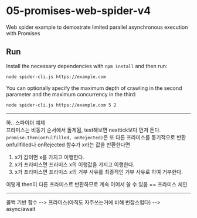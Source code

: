 # 05-promises-web-spider-v4

Web spider example to demostrate limited parallel asynchronous execution with Promises

## Run

Install the necessary dependencies with `npm install` and then run:

```bash
node spider-cli.js https://example.com
```

You can optionally specify the maximum depth of crawling in the second parameter and the maximum concurrency in the third:

```bash
node spider-cli.js https://example.com 5 2
```
----
하.. 스파이더 예제  
프라미스는 비동기 순서에서 돌게됨, test해보면 nexttick보다 먼저 돈다.  
`promise.then(onFulfilled, onRejected)`은 또 다른 프라미스를 동기적으로 반환  
onfullfilled나 onRejected 함수가 x라는 값을 반환한다면  
1. x가 값이면 x를 가지고 이행한다.
2. x가 프라미스면 프라미스 x의 이행값을 가지고 이행한다.
3. x가 프라미스면 프라미스 x의 거부 사유를 최종적인 거부 사유로 하여 거부한다.  

이렇게 then이 다른 프라미스르 반환하므로 계속 이어서 쓸 수 있음 == 프라미스 체인  

----
콜백 기반 함수 --> 프라미스(아직도 자주쓰는거에 비해 번잡스럽다) --> async/await
